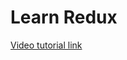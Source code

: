 # Learn Redux

[Video tutorial link](https://egghead.io/courses/fundamentals-of-redux-course-from-dan-abramov-bd5cc867)
